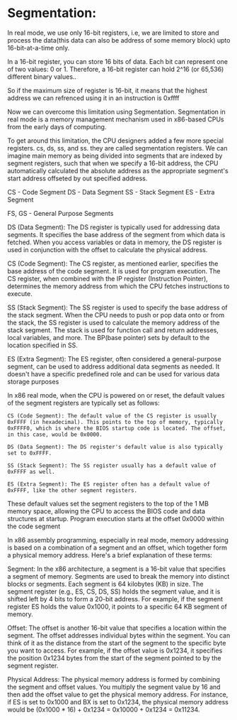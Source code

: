 # Segmentation:

In real mode, we use only 16-bit registers, i.e, we are limited to store and process the data(this data can also be address of some memory block) upto 16-bit-at-a-time only.

In a 16-bit register, you can store 16 bits of data. Each bit can represent one of two values: 0 or 1. Therefore, a 16-bit register can hold 2^16 (or 65,536) different binary values..

So if the maximum size of register is 16-bit, it means that the highest address we can refrenced using it in an instruction is 0xffff

Now we can overcome this limitation using Segmentation. Segmentation in real mode is a memory management mechanism used in x86-based CPUs from the early days of computing.

To get around this limitation, the CPU designers added a few more special registers. cs, ds, ss, and ss. they are called segmentation registers. We can imagine main memory as being divided into segments that are indexed by segment registers, such that when we specify a 16-bit address, the CPU automatically calculated the absolute address as the appropriate segment's start address offseted by out specified address.


CS - Code Segment
DS - Data Segment
SS - Stack Segment
ES - Extra Segment

FS, GS - General Purpose Segments

DS (Data Segment): The DS register is typically used for addressing data segments. It specifies the base address of the segment from which data is fetched. When you access variables or data in memory, the DS register is used in conjunction with the offset to calculate the physical address.

CS (Code Segment): The CS register, as mentioned earlier, specifies the base address of the code segment. It is used for program execution. The CS register, when combined with the IP register (Instruction Pointer), determines the memory address from which the CPU fetches instructions to execute.

SS (Stack Segment): The SS register is used to specify the base address of the stack segment. When the CPU needs to push or pop data onto or from the stack, the SS register is used to calculate the memory address of the stack segment. The stack is used for function call and return addresses, local variables, and more. The BP(base pointer) sets by default to the location specified in SS.

ES (Extra Segment): The ES register, often considered a general-purpose segment, can be used to address additional data segments as needed. It doesn't have a specific predefined role and can be used for various data storage purposes


In x86 real mode, when the CPU is powered on or reset, the default values of the segment registers are typically set as follows:

    CS (Code Segment): The default value of the CS register is usually 0xFFFF (in hexadecimal). This points to the top of memory, typically 0xFFFF0, which is where the BIOS startup code is located. The offset, in this case, would be 0x0000.

    DS (Data Segment): The DS register's default value is also typically set to 0xFFFF.

    SS (Stack Segment): The SS register usually has a default value of 0xFFFF as well.

    ES (Extra Segment): The ES register often has a default value of 0xFFFF, like the other segment registers.

These default values set the segment registers to the top of the 1 MB memory space, allowing the CPU to access the BIOS code and data structures at startup. Program execution starts at the offset 0x0000 within the code segment

In x86 assembly programming, especially in real mode, memory addressing is based on a combination of a segment and an offset, which together form a physical memory address. Here's a brief explanation of these terms:

Segment: In the x86 architecture, a segment is a 16-bit value that specifies a segment of memory. Segments are used to break the memory into distinct blocks or segments. Each segment is 64 kilobytes (KB) in size. The segment register (e.g., ES, CS, DS, SS) holds the segment value, and it is shifted left by 4 bits to form a 20-bit address.
For example, if the segment register ES holds the value 0x1000, it points to a specific 64 KB segment of memory.

Offset: The offset is another 16-bit value that specifies a location within the segment. The offset addresses individual bytes within the segment. You can think of it as the distance from the start of the segment to the specific byte you want to access.
For example, if the offset value is 0x1234, it specifies the position 0x1234 bytes from the start of the segment pointed to by the segment register.

Physical Address: The physical memory address is formed by combining the segment and offset values. You multiply the segment value by 16 and then add the offset value to get the physical memory address.
For instance, if ES is set to 0x1000 and BX is set to 0x1234, the physical memory address would be (0x1000 * 16) + 0x1234 = 0x10000 + 0x1234 = 0x11234.